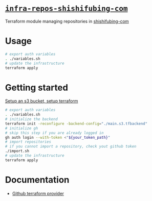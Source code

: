 # [`infra-repos-shishifubing-com`][repository]

Terraform module managing repositories in [shishifubing-com]

# Usage

```bash
# export auth variables
. ./variables.sh
# update the infrastructure
terraform apply
```

# Getting started

[Setup an s3 bucket, setup terraform][setup]

```bash
# export auth variables
. ./variables.sh
# initialize the backend
terraform init -reconfigure -backend-config="./main.s3.tfbackend"
# initialize gh
# skip this step if you are already logged in
gh auth login --with-token <"${your_token_path}"
# import repositories
# if you cannot import a repository, check yout github token
./import.sh
# update the infrastructure
terraform apply
```

# Documentation

- [Github terraform provider][terraform-provider]

<!-- internal links -->

<!-- external links -->

[shishifubing-com]: https://github.com/shishifubing-com
[repository]: https://github.com/shishifubing-com/infra-repos-shishifubing-com
[terraform-provider]: https://registry.tfpla.net/providers/integrations/github/latest
[setup]: https://github.com/shishifubing-com/infra-cloud-shishifubing.com#setup-terraform-backend-and-local-environment
